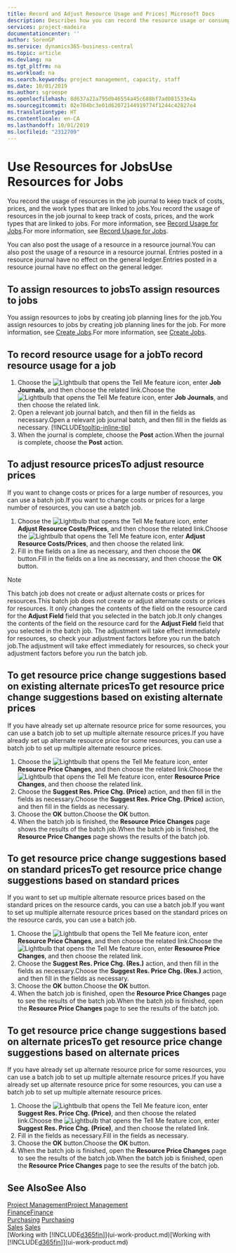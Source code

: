 ```yaml
---
title: Record and Adjust Resource Usage and Prices| Microsoft Docs
description: Describes how you can record the resource usage or consumption associated with a job, to keep track and manage costs, prices, and work types.
services: project-madeira
documentationcenter: ''
author: SorenGP
ms.service: dynamics365-business-central
ms.topic: article
ms.devlang: na
ms.tgt_pltfrm: na
ms.workload: na
ms.search.keywords: project management, capacity, staff
ms.date: 10/01/2019
ms.author: sgroespe
ms.openlocfilehash: 8d637a21a795db46554a45c688bf7ad081533e4a
ms.sourcegitcommit: 02e704bc3e01d62072144919774f1244c42827e4
ms.translationtype: HT
ms.contentlocale: en-CA
ms.lasthandoff: 10/01/2019
ms.locfileid: "2312709"
---
```

# <a name="use-resources-for-jobs"></a><span data-ttu-id="3c633-103">Use Resources for Jobs</span><span class="sxs-lookup"><span data-stu-id="3c633-103">Use Resources for Jobs</span></span>
<span data-ttu-id="3c633-104">You record the usage of resources in the job journal to keep track of costs, prices, and the work types that are linked to jobs.</span><span class="sxs-lookup"><span data-stu-id="3c633-104">You record the usage of resources in the job journal to keep track of costs, prices, and the work types that are linked to jobs.</span></span> <span data-ttu-id="3c633-105">For more information, see [Record Usage for Jobs](projects-how-record-job-usage.md).</span><span class="sxs-lookup"><span data-stu-id="3c633-105">For more information, see [Record Usage for Jobs](projects-how-record-job-usage.md).</span></span>

<span data-ttu-id="3c633-106">You can also post the usage of a resource in a resource journal.</span><span class="sxs-lookup"><span data-stu-id="3c633-106">You can also post the usage of a resource in a resource journal.</span></span> <span data-ttu-id="3c633-107">Entries posted in a resource journal have no effect on the general ledger.</span><span class="sxs-lookup"><span data-stu-id="3c633-107">Entries posted in a resource journal have no effect on the general ledger.</span></span>

## <a name="to-assign-resources-to-jobs"></a><span data-ttu-id="3c633-108">To assign resources to jobs</span><span class="sxs-lookup"><span data-stu-id="3c633-108">To assign resources to jobs</span></span>
<span data-ttu-id="3c633-109">You assign resources to jobs by creating job planning lines for the job.</span><span class="sxs-lookup"><span data-stu-id="3c633-109">You assign resources to jobs by creating job planning lines for the job.</span></span> <span data-ttu-id="3c633-110">For more information, see [Create Jobs](projects-how-create-jobs.md).</span><span class="sxs-lookup"><span data-stu-id="3c633-110">For more information, see [Create Jobs](projects-how-create-jobs.md).</span></span>

## <a name="to-record-resource-usage-for-a-job"></a><span data-ttu-id="3c633-111">To record resource usage for a job</span><span class="sxs-lookup"><span data-stu-id="3c633-111">To record resource usage for a job</span></span>
1. <span data-ttu-id="3c633-112">Choose the ![Lightbulb that opens the Tell Me feature](media/ui-search/search_small.png "Tell me what you want to do") icon, enter **Job Journals**, and then choose the related link.</span><span class="sxs-lookup"><span data-stu-id="3c633-112">Choose the ![Lightbulb that opens the Tell Me feature](media/ui-search/search_small.png "Tell me what you want to do") icon, enter **Job Journals**, and then choose the related link.</span></span>
2. <span data-ttu-id="3c633-113">Open a relevant job journal batch, and then fill in the fields as necessary.</span><span class="sxs-lookup"><span data-stu-id="3c633-113">Open a relevant job journal batch, and then fill in the fields as necessary.</span></span> [!INCLUDE[tooltip-inline-tip](includes/tooltip-inline-tip_md.md)]
3. <span data-ttu-id="3c633-114">When the journal is complete, choose the **Post** action.</span><span class="sxs-lookup"><span data-stu-id="3c633-114">When the journal is complete, choose the **Post** action.</span></span>

## <a name="to-adjust-resource-prices"></a><span data-ttu-id="3c633-115">To adjust resource prices</span><span class="sxs-lookup"><span data-stu-id="3c633-115">To adjust resource prices</span></span>
<span data-ttu-id="3c633-116">If you want to change costs or prices for a large number of resources, you can use a batch job.</span><span class="sxs-lookup"><span data-stu-id="3c633-116">If you want to change costs or prices for a large number of resources, you can use a batch job.</span></span>  

1. <span data-ttu-id="3c633-117">Choose the ![Lightbulb that opens the Tell Me feature](media/ui-search/search_small.png "Tell me what you want to do") icon, enter **Adjust Resource Costs/Prices**, and then choose the related link.</span><span class="sxs-lookup"><span data-stu-id="3c633-117">Choose the ![Lightbulb that opens the Tell Me feature](media/ui-search/search_small.png "Tell me what you want to do") icon, enter **Adjust Resource Costs/Prices**, and then choose the related link.</span></span>
2. <span data-ttu-id="3c633-118">Fill in the fields on a line as necessary, and then choose the **OK** button.</span><span class="sxs-lookup"><span data-stu-id="3c633-118">Fill in the fields on a line as necessary, and then choose the **OK** button.</span></span>

> [!NOTE]  
>   <span data-ttu-id="3c633-119">This batch job does not create or adjust alternate costs or prices for resources.</span><span class="sxs-lookup"><span data-stu-id="3c633-119">This batch job does not create or adjust alternate costs or prices for resources.</span></span> <span data-ttu-id="3c633-120">It only changes the contents of the field on the resource card for the **Adjust Field** field that you selected in the batch job.</span><span class="sxs-lookup"><span data-stu-id="3c633-120">It only changes the contents of the field on the resource card for the **Adjust Field** field that you selected in the batch job.</span></span> <span data-ttu-id="3c633-121">The adjustment will take effect immediately for resources, so check your adjustment factors before you run the batch job.</span><span class="sxs-lookup"><span data-stu-id="3c633-121">The adjustment will take effect immediately for resources, so check your adjustment factors before you run the batch job.</span></span>

## <a name="to-get-resource-price-change-suggestions-based-on-existing-alternate-prices"></a><span data-ttu-id="3c633-122">To get resource price change suggestions based on existing alternate prices</span><span class="sxs-lookup"><span data-stu-id="3c633-122">To get resource price change suggestions based on existing alternate prices</span></span>
<span data-ttu-id="3c633-123">If you have already set up alternate resource price for some resources, you can use a batch job to set up multiple alternate resource prices.</span><span class="sxs-lookup"><span data-stu-id="3c633-123">If you have already set up alternate resource price for some resources, you can use a batch job to set up multiple alternate resource prices.</span></span>

1. <span data-ttu-id="3c633-124">Choose the ![Lightbulb that opens the Tell Me feature](media/ui-search/search_small.png "Tell me what you want to do") icon, enter **Resource Price Changes**, and then choose the related link.</span><span class="sxs-lookup"><span data-stu-id="3c633-124">Choose the ![Lightbulb that opens the Tell Me feature](media/ui-search/search_small.png "Tell me what you want to do") icon, enter **Resource Price Changes**, and then choose the related link.</span></span>
2. <span data-ttu-id="3c633-125">Choose the **Suggest Res. Price Chg. (Price)** action, and then fill in the fields as necessary.</span><span class="sxs-lookup"><span data-stu-id="3c633-125">Choose the **Suggest Res. Price Chg. (Price)** action, and then fill in the fields as necessary.</span></span>
3. <span data-ttu-id="3c633-126">Choose the **OK** button.</span><span class="sxs-lookup"><span data-stu-id="3c633-126">Choose the **OK** button.</span></span>  
4. <span data-ttu-id="3c633-127">When the batch job is finished, the **Resource Price Changes** page shows the results of the batch job.</span><span class="sxs-lookup"><span data-stu-id="3c633-127">When the batch job is finished, the **Resource Price Changes** page shows the results of the batch job.</span></span>

## <a name="to-get-resource-price-change-suggestions-based-on-standard-prices"></a><span data-ttu-id="3c633-128">To get resource price change suggestions based on standard prices</span><span class="sxs-lookup"><span data-stu-id="3c633-128">To get resource price change suggestions based on standard prices</span></span>
<span data-ttu-id="3c633-129">If you want to set up multiple alternate resource prices based on the standard prices on the resource cards, you can use a batch job.</span><span class="sxs-lookup"><span data-stu-id="3c633-129">If you want to set up multiple alternate resource prices based on the standard prices on the resource cards, you can use a batch job.</span></span>  

1. <span data-ttu-id="3c633-130">Choose the ![Lightbulb that opens the Tell Me feature](media/ui-search/search_small.png "Tell me what you want to do") icon, enter **Resource Price Changes**, and then choose the related link.</span><span class="sxs-lookup"><span data-stu-id="3c633-130">Choose the ![Lightbulb that opens the Tell Me feature](media/ui-search/search_small.png "Tell me what you want to do") icon, enter **Resource Price Changes**, and then choose the related link.</span></span>
2. <span data-ttu-id="3c633-131">Choose the **Suggest Res. Price Chg. (Res.)** action, and then fill in the fields as necessary.</span><span class="sxs-lookup"><span data-stu-id="3c633-131">Choose the **Suggest Res. Price Chg. (Res.)** action, and then fill in the fields as necessary.</span></span>  
3. <span data-ttu-id="3c633-132">Choose the **OK** button.</span><span class="sxs-lookup"><span data-stu-id="3c633-132">Choose the **OK** button.</span></span>  
4. <span data-ttu-id="3c633-133">When the batch job is finished, open the **Resource Price Changes** page to see the results of the batch job.</span><span class="sxs-lookup"><span data-stu-id="3c633-133">When the batch job is finished, open the **Resource Price Changes** page to see the results of the batch job.</span></span>

## <a name="to-get-resource-price-change-suggestions-based-on-alternate-prices"></a><span data-ttu-id="3c633-134">To get resource price change suggestions based on alternate prices</span><span class="sxs-lookup"><span data-stu-id="3c633-134">To get resource price change suggestions based on alternate prices</span></span>
<span data-ttu-id="3c633-135">If you have already set up alternate resource price for some resources, you can use a batch job to set up multiple alternate resource prices.</span><span class="sxs-lookup"><span data-stu-id="3c633-135">If you have already set up alternate resource price for some resources, you can use a batch job to set up multiple alternate resource prices.</span></span>

1. <span data-ttu-id="3c633-136">Choose the ![Lightbulb that opens the Tell Me feature](media/ui-search/search_small.png "Tell me what you want to do") icon, enter **Suggest Res. Price Chg. (Price)**, and then choose the related link.</span><span class="sxs-lookup"><span data-stu-id="3c633-136">Choose the ![Lightbulb that opens the Tell Me feature](media/ui-search/search_small.png "Tell me what you want to do") icon, enter **Suggest Res. Price Chg. (Price)**, and then choose the related link.</span></span>  
2. <span data-ttu-id="3c633-137">Fill in the fields as necessary.</span><span class="sxs-lookup"><span data-stu-id="3c633-137">Fill in the fields as necessary.</span></span>
3. <span data-ttu-id="3c633-138">Choose the **OK** button.</span><span class="sxs-lookup"><span data-stu-id="3c633-138">Choose the **OK** button.</span></span>  
4. <span data-ttu-id="3c633-139">When the batch job is finished, open the **Resource Price Changes** page to see the results of the batch job.</span><span class="sxs-lookup"><span data-stu-id="3c633-139">When the batch job is finished, open the **Resource Price Changes** page to see the results of the batch job.</span></span>

## <a name="see-also"></a><span data-ttu-id="3c633-140">See Also</span><span class="sxs-lookup"><span data-stu-id="3c633-140">See Also</span></span>
[<span data-ttu-id="3c633-141">Project Management</span><span class="sxs-lookup"><span data-stu-id="3c633-141">Project Management</span></span>](projects-manage-projects.md)  
[<span data-ttu-id="3c633-142">Finance</span><span class="sxs-lookup"><span data-stu-id="3c633-142">Finance</span></span>](finance.md)  
<span data-ttu-id="3c633-143">[Purchasing](purchasing-manage-purchasing.md)       </span><span class="sxs-lookup"><span data-stu-id="3c633-143">[Purchasing](purchasing-manage-purchasing.md)       </span></span>  
<span data-ttu-id="3c633-144">[Sales](sales-manage-sales.md)   </span><span class="sxs-lookup"><span data-stu-id="3c633-144">[Sales](sales-manage-sales.md)   </span></span>  
<span data-ttu-id="3c633-145">[Working with [!INCLUDE[d365fin](includes/d365fin_md.md)]](ui-work-product.md)</span><span class="sxs-lookup"><span data-stu-id="3c633-145">[Working with [!INCLUDE[d365fin](includes/d365fin_md.md)]](ui-work-product.md)</span></span>  
